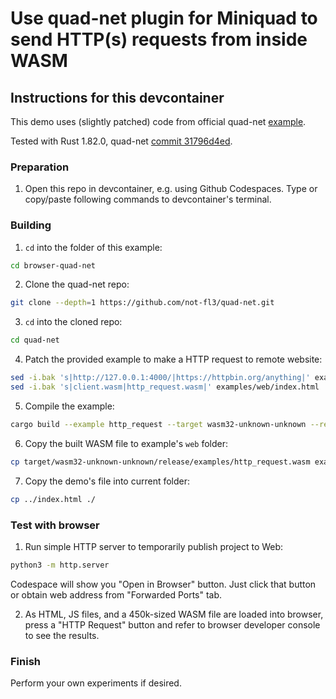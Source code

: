 # Use quad-net plugin for Miniquad to send HTTP(s) requests from inside WASM

## Instructions for this devcontainer

This demo uses (slightly patched) code from official quad-net [example](https://github.com/not-fl3/quad-net/blob/31796d4ed5c9cce57c7702d18b6140d5ffacfccf/examples/http_request.rs).

Tested with Rust 1.82.0, quad-net [commit 31796d4ed](https://github.com/not-fl3/quad-net/tree/31796d4ed5c9cce57c7702d18b6140d5ffacfccf).

### Preparation

1. Open this repo in devcontainer, e.g. using Github Codespaces.
   Type or copy/paste following commands to devcontainer's terminal.

### Building

1. `cd` into the folder of this example:

```sh
cd browser-quad-net
```

2. Clone the quad-net repo:

```sh
git clone --depth=1 https://github.com/not-fl3/quad-net.git
```

3. `cd` into the cloned repo:

```sh
cd quad-net
```

4. Patch the provided example to make a HTTP request to remote website:

```sh
sed -i.bak 's|http://127.0.0.1:4000/|https://httpbin.org/anything|' examples/http_request.rs
sed -i.bak 's|client.wasm|http_request.wasm|' examples/web/index.html
```

5. Compile the example:

```sh
cargo build --example http_request --target wasm32-unknown-unknown --release
```

6. Copy the built WASM file to example's `web` folder:

```sh
cp target/wasm32-unknown-unknown/release/examples/http_request.wasm examples/web/
```

7. Copy the demo's file into current folder:

```sh
cp ../index.html ./
```

### Test with browser

1. Run simple HTTP server to temporarily publish project to Web:

```sh
python3 -m http.server
```

Codespace will show you "Open in Browser" button. Just click that button or
obtain web address from "Forwarded Ports" tab.

2. As HTML, JS files, and a 450k-sized WASM file are loaded into browser, press a "HTTP Request" button and refer to browser developer console
   to see the results.

### Finish

Perform your own experiments if desired.
